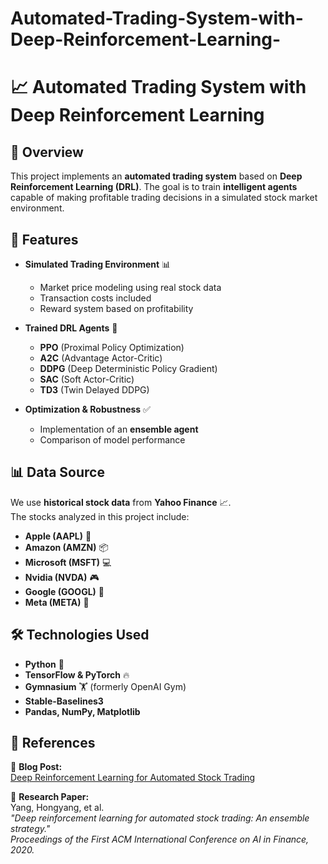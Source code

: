 # Automated-Trading-System-with-Deep-Reinforcement-Learning-

# 📈 Automated Trading System with Deep Reinforcement Learning  

## 🚀 Overview  
This project implements an **automated trading system** based on **Deep Reinforcement Learning (DRL)**. The goal is to train **intelligent agents** capable of making profitable trading decisions in a simulated stock market environment.  

## 🎯 Features  
- **Simulated Trading Environment** 📊  
  - Market price modeling using real stock data  
  - Transaction costs included  
  - Reward system based on profitability  

- **Trained DRL Agents** 🤖  
  - **PPO** (Proximal Policy Optimization)  
  - **A2C** (Advantage Actor-Critic)  
  - **DDPG** (Deep Deterministic Policy Gradient)  
  - **SAC** (Soft Actor-Critic)  
  - **TD3** (Twin Delayed DDPG)  

- **Optimization & Robustness** ✅  
  - Implementation of an **ensemble agent**  
  - Comparison of model performance  

## 📊 Data Source  
We use **historical stock data** from **Yahoo Finance** 📈.  
The stocks analyzed in this project include:  
- **Apple (AAPL)** 🍏  
- **Amazon (AMZN)** 📦  
- **Microsoft (MSFT)** 💻  
- **Nvidia (NVDA)** 🎮  
- **Google (GOOGL)** 🔎  
- **Meta (META)** 📱  

## 🛠️ Technologies Used  
- **Python** 🐍  
- **TensorFlow & PyTorch** 🔥  
- **Gymnasium** 🏋️ (formerly OpenAI Gym)  
- **Stable-Baselines3**  
- **Pandas, NumPy, Matplotlib**  

## 📖 References  

📌 **Blog Post:**  
[Deep Reinforcement Learning for Automated Stock Trading](https://sgino209.medium.com/deep-reinforcement-learning-for-automated-stock-trading-c661299ebe0f)  

📌 **Research Paper:**  
Yang, Hongyang, et al.  
*"Deep reinforcement learning for automated stock trading: An ensemble strategy."*  
*Proceedings of the First ACM International Conference on AI in Finance, 2020.*  

